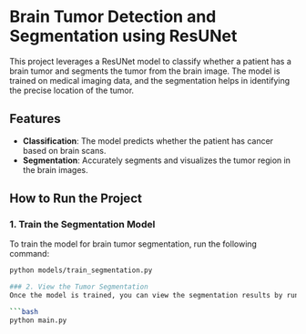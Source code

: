 # Brain Tumor Detection and Segmentation using ResUNet

This project leverages a ResUNet model to classify whether a patient has a brain tumor and segments the tumor from the brain image. The model is trained on medical imaging data, and the segmentation helps in identifying the precise location of the tumor.

## Features
- **Classification**: The model predicts whether the patient has cancer based on brain scans.
- **Segmentation**: Accurately segments and visualizes the tumor region in the brain images.

## How to Run the Project

### 1. Train the Segmentation Model
To train the model for brain tumor segmentation, run the following command:

```bash
python models/train_segmentation.py

### 2. View the Tumor Segmentation
Once the model is trained, you can view the segmentation results by running:

```bash
python main.py

